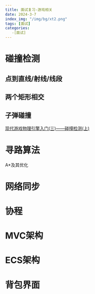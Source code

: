 ```yaml
---
title: 面试复习-游戏相关
date: 2024-3-7
index_img: "/img/bg/xt2.png"
tags: [面试]
categories: 
   -[面试]
---
```


<!-- more -->

# 碰撞检测

## 点到直线/射线/线段

## 两个矩形相交

## 子弹碰撞

[现代游戏物理引擎入门(三)——碰撞检测(上)](https://zhuanlan.zhihu.com/p/396719279)

# 寻路算法

A*及其优化

# 网络同步

# 协程

# MVC架构

# ECS架构

# 背包界面


